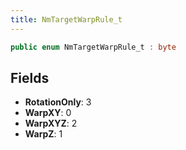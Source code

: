 ```yaml
---
title: NmTargetWarpRule_t
---
```


```csharp
public enum NmTargetWarpRule_t : byte
```

## Fields

- **RotationOnly**: 3
- **WarpXY**: 0
- **WarpXYZ**: 2
- **WarpZ**: 1

